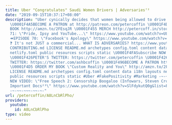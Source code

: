 ```yaml
---
title: Uber "Congratulates" Saudi Women Drivers | Adversaries⁷²
date: "2019-09-15T10:37:17+08:00"
description: "Uber cynically decides that women being allowed to drive is a commerical.
  \U0001F4A5BECOME A PATRON at http://patreon.com/petercoffin \U0001F4D5 ORDER MY
  BOOK http://amzn.to/2FEsqJR \U0001F455 MERCH http://petercoff.in/store ⏪EPISODE
  71: \"Pride, Ipsy and YouTube...\" https://www.youtube.com/watch?v=ULCh-pJ_QS0&list=PL9oHQnEByWyXeSTT3Vm3oyTR-e3Tg0Vj0
  ⏪EPISODE 70: \"Facebook's Apology\" https://www.youtube.com/watch?v=GyOkY3XSg08&list=PL9oHQnEByWyXeSTT3Vm3oyTR-e3Tg0Vj0
  ❓ It's not JUST a commercial... WHAT IS ADVERSARIES? https://www.youtube.com/watch?v=eiyOLXfOin4&index=3&list=PL9oHQnEByWyXeSTT3Vm3oyTR-e3Tg0Vj0
  CONTRIBUTING.md LICENSE README.md archetypes config.toml content data i18n layouts
  netlify.toml public resources scripts static \U0001F4FASubscribe NOW! http://petercoff.in/subscribe
  \U0001F426PETER'S TWITTER: https://twitter.com/petercoffin \U0001F426ASHLEIGH'S
  TWITTER: https://twitter.com/ashbcoffin \U0001F496BECOME A PATRON http://patreon.com/petercoffin
  \U0001F4D5 ORDER MY BOOK \"Custom Reality and You\" http://amzn.to/2FEsqJR CONTRIBUTING.md
  LICENSE README.md archetypes config.toml content data i18n layouts netlify.toml
  public resources scripts static #Uber #FakePositivity #Marketing -~-~~-~~~-~~-~-
  NEW VIDEO: \"Free Speech 2: Censorship Boogaloo (Infowars, Steven Crowder) | Very
  Important Docs²³\" https://www.youtube.com/watch?v=SlFdykutQ0g&list=PL9oHQnEByWyXObkJN9YYQS9hxBjpN8RLG
  -~-~~-~~~-~~-~-"
url: /petercoffin/A8LnCbRlPho/
providers:
  youtube:
    id: A8LnCbRlPho
type: video
---
```

